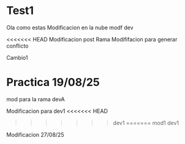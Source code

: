 # Test1
Ola como estas
Modificacion en la nube
modf dev

<<<<<<< HEAD
Modificacion post Rama
Modififacion para generar conflicto

Cambio1

Practica 19/08/25
=======
mod para la rama devA

Modificacion para dev1
<<<<<<< HEAD
>>>>>>> dev1
=======
mod1
>>>>>>> dev1


Modificacion 27/08/25